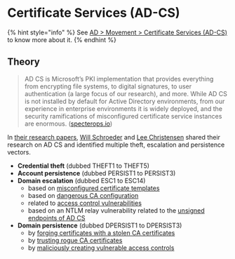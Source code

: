 # Certificate Services (AD-CS)

{% hint style="info" %}
See [AD > Movement > Certificate Services (AD-CS)](../../movement/ad-cs/) to know more about it.
{% endhint %}

## Theory

> AD CS is Microsoft’s PKI implementation that provides everything from encrypting file systems, to digital signatures, to user authentication (a large focus of our research), and more. While AD CS is not installed by default for Active Directory environments, from our experience in enterprise environments it is widely deployed, and the security ramifications of misconfigured certificate service instances are enormous. ([specterops.io](https://posts.specterops.io/certified-pre-owned-d95910965cd2))

In [their research papers](https://posts.specterops.io/certified-pre-owned-d95910965cd2), [Will Schroeder](https://twitter.com/harmj0y) and [Lee Christensen](https://twitter.com/tifkin\_) shared their research on AD CS and identified multiple theft, escalation and persistence vectors.

* **Credential theft** (dubbed THEFT1 to THEFT5)
* **Account persistence** (dubbed PERSIST1 to PERSIST3)
* **Domain escalation** (dubbed ESC1 to ESC14)
  * based on [misconfigured certificate templates](../../movement/ad-cs/certificate-templates.md)
  * based on [dangerous CA configuration](../../movement/ad-cs/certificate-authority.md)
  * related to [access control vulnerabilities](broken-reference)
  * based on an NTLM relay vulnerability related to the [unsigned endpoints of AD CS](../../movement/ad-cs/unsigned-endpoints.md)
* **Domain persistence** (dubbed DPERSIST1 to DPERSIST3)
  * by [forging certificates with a stolen CA certificates](certificate-authority.md#stolen-ca)
  * by [trusting rogue CA certificates](certificate-authority.md#rogue-ca)
  * by [maliciously creating vulnerable access controls](access-controls.md)
